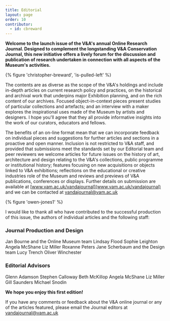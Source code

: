 ```yaml
---
title: Editorial
layout: page
order: 10
contributor:
  - id: cbreward
---
```


**Welcome to the launch issue of the V&A's annual Online Research Journal. Designed to complement the longstanding V&A Conservation Journal, this new initiative offers a lively forum for the discussion and publication of research undertaken in connection with all aspects of the Museum's activities.**

{% figure 'christopher-breward', 'is-pulled-left' %}

The contents are as diverse as the scope of the V&A's holdings and include in-depth articles on current research policy and practices, on the historical and archival work that underpins major Exhibition planning, and on the rich content of our archives. Focused object-in-context pieces present studies of particular collections and artefacts; and an interview with a maker explores the inspirational uses made of the Museum by artists and designers. I hope you'll agree that they all provide informative insights into the work of our curators, educators and fellows.

The benefits of an on-line format mean that we can incorporate feedback on individual pieces and suggestions for further articles and sections in a proactive and open manner. Inclusion is not restricted to V&A staff, and provided that submissions meet the standards set by our Editorial team and peer reviewers we welcome articles for future issues on the history of art, architecture and design relating to the V&A's collections, public programme or institutional history; features focusing on new acquisitions or objects linked to V&A exhibitions; reflections on the educational or creative industries role of the Museum and reviews and previews of V&A publications, conferences or displays. Further details on submission are available at [www.vam.ac.uk/vandajournal](www.vam.ac.uk/vandajournal) and we can be contacted at [vandajournal@vam.ac.uk](mailto:vandajournal@vam.ac.uk)

{% figure 'owen-jones1' %}

I would like to thank all who have contributed to the successful production of this issue, the authors of individual articles and the following staff:

### Journal Production and Design
Jan Bourne and the Online Museum team
Lindsay Flood
Sophie Leighton
Angela McShane
Liz Miller
Roxanne Peters
Jane Scherbaum and the Design team
Lucy Trench
Oliver Winchester

### Editorial Advisors
Glenn Adamson
Stephen Calloway
Beth McKillop
Angela McShane
Liz Miller
Gill Saunders
Michael Snodin

**We hope you enjoy this first edition!**

If you have any comments or feedback about the V&A online journal or any of the articles featured, please email the Journal editors at [vandajournal@vam.ac.uk](mailto:vandajournal@vam.ac.uk)
